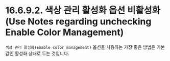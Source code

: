 # 16.6.9.2. 색상 관리 활성화 옵션 비활성화(Use Notes regarding unchecking Enable Color Management)
`색상 관리 활성화(Enable color management)` 옵션을 사용하는 가장 좋은 방법은 기본값인 활성화 상태로 두는 것입니다.